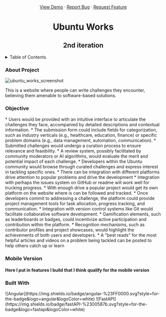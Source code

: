 <p align="center">
    <br />
    <a href="https://github.com/njiti/bh_interviewer/issues">View Demo</a>
    ·
    <a href="https://github.com/njiti/bh_interviewer/issues">Report Bug</a>
    ·
    <a href="https://github.com/njiti/bh_interviewer/issues">Request Feature</a>
  </p>
  </div>
<h1 align="center">Ubuntu Works</h1>
  <h2 align="center">2nd iteration</h2>
  <!-- TABLE OF CONTENTS -->
<details>
  <summary>Table of Contents</summary>
  <ol>
    <li>
      <a href="#about-the-project">About The Project</a>
      <ul>
        <li><a href="#built-with">Built With</a></li>
      </ul>
    </li>
    <li>
      <a href="#getting-started">Getting Started</a>
      <ul>
        <li><a href="#prerequisites">Prerequisites</a></li>
        <li><a href="#installation">Installation</a></li>
      </ul>
    </li>
    <li><a href="#usage">Usage</a></li>
    <li><a href="#roadmap">Roadmap</a></li>
    <li><a href="#contributing">Contributing</a></li>
    <li><a href="#license">License</a></li>
    <li><a href="#contact">Contact</a></li>
    <li><a href="#acknowledgments">Acknowledgments</a></li>
  </ol>
</details>
<h3>About Project</h3>

![ubuntu_works_screenshot](https://media.licdn.com/dms/image/D4D22AQHVM8yFOe4XdQ/feedshare-shrink_2048_1536/0/1711901787742?e=1714608000&v=beta&t=dnDZoHTQFYYGeLM1s79MbpbfnPhzpjqHPHtzj7ezq88)

This is a website where people can write challenges they encounter, believing them amenable to software-based solutions.

<h3>Objective</h3>
* Users would be provided with an intuitive interface to articulate the challenges they face, accompanied by detailed descriptions and contextual information.
* The submission form could include fields for categorization, such as industry verticals (e.g., healthcare, education, finance) or specific problem domains (e.g., data management, automation, communication).
* Submitted challenges would undergo a curation process to ensure relevance and feasibility.
* A review system, possibly facilitated by community moderators or AI algorithms, would evaluate the merit and potential impact of each challenge.
* Developers within the Ubuntu community would browse through curated challenges and express interest in tackling specific ones.
* There can be integration with different platforms drive attention to popular problems and drive the development
* Integration with perhaps the issues system on GitHub or readme will work well for trucking progress.
* With enough drive a popular project would get its own platform on the website where is can be followed and tracked.
* Once developers commit to addressing a challenge, the platform could provide project management tools for task allocation, progress tracking, and communication.
* Integration with version control systems like Git would facilitate collaborative software development.
* Gamification elements, such as leaderboards or badges, could incentivize active participation and contribution within the platform.
* Recognition mechanisms, such as contributor profiles and project showcases, would highlight the achievements of both users and developers.
* A "best reads" for the most helpful articles and videos on a problem being tackled can be posted to help others catch up or learn

<h3>Mobile Version</h3>
<h4>Here I put in features I build that I think qualify for the mobile version</h4>

<h3>Built With</h3>
![Angular](https://img.shields.io/badge/angular-%23FF0000.svg?style=for-the-badge&logo=angular&logoColor=white)
![FastAPI](https://img.shields.io/badge/fastAPI-%2300587b.svg?style=for-the-badge&logo=fastapi&logoColor=white)
